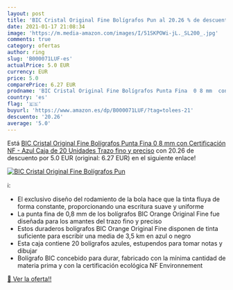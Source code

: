 ```yaml
---
layout: post
title: 'BIC Cristal Original Fine Bolígrafos Pun al 20.26 % de descuento'
date: 2021-01-17 21:08:34
image: 'https://m.media-amazon.com/images/I/51SKPOWi-jL._SL200_.jpg'
comments: true
category: ofertas
author: ring
slug: 'B000071LUF-es'
actualPrice: 5.0 EUR
currency: EUR
price: 5.0
comparePrice: 6.27 EUR
prodname: 'BIC Cristal Original Fine Bolígrafos Punta Fina  0 8 mm  con Certificación NF - Azul  Caja de 20 Unidades  Trazo fino y preciso'
country: 'es'
flag: '🇪🇸'
buyurl: 'https://www.amazon.es/dp/B000071LUF/?tag=tolees-21'
descuento: '20.26'
average: '5.0'
---
```


Está [BIC Cristal Original Fine Bolígrafos Punta Fina  0 8 mm  con Certificación NF - Azul  Caja de 20 Unidades  Trazo fino y preciso](https://www.amazon.es/dp/B000071LUF/?tag=tolees-21) con 20.26 de descuento por 5.0 EUR (original: 6.27 EUR) en el siguiente enlace!

[![BIC Cristal Original Fine Bolígrafos Pun](https://m.media-amazon.com/images/I/51SKPOWi-jL._SL200_.jpg)](https://www.amazon.es/dp/B000071LUF/?tag=tolees-21)

ℹ️:

- El exclusivo diseño del rodamiento de la bola hace que la tinta fluya de forma constante, proporcionando una escritura suave y uniforme
- La punta fina de 0,8 mm de los bolígrafos BIC Orange Original Fine fue diseñada para los amantes del trazo fino y preciso
- Estos duraderos bolígrafos BIC Orange Original Fine disponen de tinta suficiente para escribir una media de 3,5 km en azul o negro
- Esta caja contiene 20 bolígrafos azules, estupendos para tomar notas y dibujar
- Bolígrafo BIC concebido para durar, fabricado con la mínima cantidad de materia prima y con la certificación ecológica NF Environnement

[🛒 Ver la oferta!!](https://www.amazon.es/dp/B000071LUF/?tag=tolees-21)
